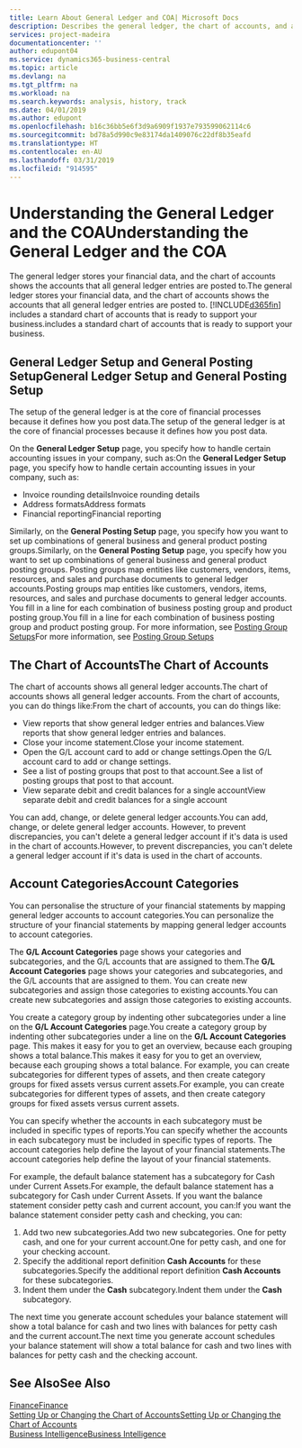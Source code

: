```yaml
---
title: Learn About General Ledger and COA| Microsoft Docs
description: Describes the general ledger, the chart of accounts, and account categories.
services: project-madeira
documentationcenter: ''
author: edupont04
ms.service: dynamics365-business-central
ms.topic: article
ms.devlang: na
ms.tgt_pltfrm: na
ms.workload: na
ms.search.keywords: analysis, history, track
ms.date: 04/01/2019
ms.author: edupont
ms.openlocfilehash: b16c36bb5e6f3d9a6909f1937e793599062114c6
ms.sourcegitcommit: bd78a5d990c9e83174da1409076c22df8b35eafd
ms.translationtype: HT
ms.contentlocale: en-AU
ms.lasthandoff: 03/31/2019
ms.locfileid: "914595"
---
```

# <a name="understanding-the-general-ledger-and-the-coa"></a><span data-ttu-id="36806-103">Understanding the General Ledger and the COA</span><span class="sxs-lookup"><span data-stu-id="36806-103">Understanding the General Ledger and the COA</span></span>
<span data-ttu-id="36806-104">The general ledger stores your financial data, and the chart of accounts shows the accounts that all general ledger entries are posted to.</span><span class="sxs-lookup"><span data-stu-id="36806-104">The general ledger stores your financial data, and the chart of accounts shows the accounts that all general ledger entries are posted to.</span></span> [!INCLUDE[d365fin](includes/d365fin_md.md)] <span data-ttu-id="36806-105">includes a standard chart of accounts that is ready to support your business.</span><span class="sxs-lookup"><span data-stu-id="36806-105">includes a standard chart of accounts that is ready to support your business.</span></span>

## <a name="general-ledger-setup-and-general-posting-setup"></a><span data-ttu-id="36806-106">General Ledger Setup and General Posting Setup</span><span class="sxs-lookup"><span data-stu-id="36806-106">General Ledger Setup and General Posting Setup</span></span>
<span data-ttu-id="36806-107">The setup of the general ledger is at the core of financial processes because it defines how you post data.</span><span class="sxs-lookup"><span data-stu-id="36806-107">The setup of the general ledger is at the core of financial processes because it defines how you post data.</span></span>  

<span data-ttu-id="36806-108">On the **General Ledger Setup** page, you specify how to handle certain accounting issues in your company, such as:</span><span class="sxs-lookup"><span data-stu-id="36806-108">On the **General Ledger Setup** page, you specify how to handle certain accounting issues in your company, such as:</span></span>  

* <span data-ttu-id="36806-109">Invoice rounding details</span><span class="sxs-lookup"><span data-stu-id="36806-109">Invoice rounding details</span></span>  
* <span data-ttu-id="36806-110">Address formats</span><span class="sxs-lookup"><span data-stu-id="36806-110">Address formats</span></span>  
* <span data-ttu-id="36806-111">Financial reporting</span><span class="sxs-lookup"><span data-stu-id="36806-111">Financial reporting</span></span>  

<span data-ttu-id="36806-112">Similarly, on the **General Posting Setup** page, you specify how you want to set up combinations of general business and general product posting groups.</span><span class="sxs-lookup"><span data-stu-id="36806-112">Similarly, on the **General Posting Setup** page, you specify how you want to set up combinations of general business and general product posting groups.</span></span> <span data-ttu-id="36806-113">Posting groups map entities like customers, vendors, items, resources, and sales and purchase documents to general ledger accounts.</span><span class="sxs-lookup"><span data-stu-id="36806-113">Posting groups map entities like customers, vendors, items, resources, and sales and purchase documents to general ledger accounts.</span></span> <span data-ttu-id="36806-114">You fill in a line for each combination of business posting group and product posting group.</span><span class="sxs-lookup"><span data-stu-id="36806-114">You fill in a line for each combination of business posting group and product posting group.</span></span> <span data-ttu-id="36806-115">For more information, see [Posting Group Setups](finance-posting-groups.md)</span><span class="sxs-lookup"><span data-stu-id="36806-115">For more information, see [Posting Group Setups](finance-posting-groups.md)</span></span>  

## <a name="the-chart-of-accounts"></a><span data-ttu-id="36806-116">The Chart of Accounts</span><span class="sxs-lookup"><span data-stu-id="36806-116">The Chart of Accounts</span></span>
<span data-ttu-id="36806-117">The chart of accounts shows all general ledger accounts.</span><span class="sxs-lookup"><span data-stu-id="36806-117">The chart of accounts shows all general ledger accounts.</span></span> <span data-ttu-id="36806-118">From the chart of accounts, you can do things like:</span><span class="sxs-lookup"><span data-stu-id="36806-118">From the chart of accounts, you can do things like:</span></span>  

* <span data-ttu-id="36806-119">View reports that show general ledger entries and balances.</span><span class="sxs-lookup"><span data-stu-id="36806-119">View reports that show general ledger entries and balances.</span></span>  
* <span data-ttu-id="36806-120">Close your income statement.</span><span class="sxs-lookup"><span data-stu-id="36806-120">Close your income statement.</span></span>  
* <span data-ttu-id="36806-121">Open the G/L account card to add or change settings.</span><span class="sxs-lookup"><span data-stu-id="36806-121">Open the G/L account card to add or change settings.</span></span>  
* <span data-ttu-id="36806-122">See a list of posting groups that post to that account.</span><span class="sxs-lookup"><span data-stu-id="36806-122">See a list of posting groups that post to that account.</span></span>
* <span data-ttu-id="36806-123">View separate debit and credit balances for a single account</span><span class="sxs-lookup"><span data-stu-id="36806-123">View separate debit and credit balances for a single account</span></span>  

<span data-ttu-id="36806-124">You can add, change, or delete general ledger accounts.</span><span class="sxs-lookup"><span data-stu-id="36806-124">You can add, change, or delete general ledger accounts.</span></span> <span data-ttu-id="36806-125">However, to prevent discrepancies, you can't delete a general ledger account if it's data is used in the chart of accounts.</span><span class="sxs-lookup"><span data-stu-id="36806-125">However, to prevent discrepancies, you can't delete a general ledger account if it's data is used in the chart of accounts.</span></span>  

## <a name="account-categories"></a><span data-ttu-id="36806-126">Account Categories</span><span class="sxs-lookup"><span data-stu-id="36806-126">Account Categories</span></span>
<span data-ttu-id="36806-127">You can personalise the structure of your financial statements by mapping general ledger accounts to account categories.</span><span class="sxs-lookup"><span data-stu-id="36806-127">You can personalize the structure of your financial statements by mapping general ledger accounts to account categories.</span></span>  

<span data-ttu-id="36806-128">The **G/L Account Categories** page shows your categories and subcategories, and the G/L accounts that are assigned to them.</span><span class="sxs-lookup"><span data-stu-id="36806-128">The **G/L Account Categories** page shows your categories and subcategories, and the G/L accounts that are assigned to them.</span></span> <span data-ttu-id="36806-129">You can create new subcategories and assign those categories to existing accounts.</span><span class="sxs-lookup"><span data-stu-id="36806-129">You can create new subcategories and assign those categories to existing accounts.</span></span>  

<span data-ttu-id="36806-130">You create a category group by indenting other subcategories under a line on the **G/L Account Categories** page.</span><span class="sxs-lookup"><span data-stu-id="36806-130">You create a category group by indenting other subcategories under a line on the **G/L Account Categories** page.</span></span> <span data-ttu-id="36806-131">This makes it easy for you to get an overview, because each grouping shows a total balance.</span><span class="sxs-lookup"><span data-stu-id="36806-131">This makes it easy for you to get an overview, because each grouping shows a total balance.</span></span> <span data-ttu-id="36806-132">For example, you can create subcategories for different types of assets, and then create category groups for fixed assets versus current assets.</span><span class="sxs-lookup"><span data-stu-id="36806-132">For example, you can create subcategories for different types of assets, and then create category groups for fixed assets versus current assets.</span></span>  

<span data-ttu-id="36806-133">You can specify whether the accounts in each subcategory must be included in specific types of reports.</span><span class="sxs-lookup"><span data-stu-id="36806-133">You can specify whether the accounts in each subcategory must be included in specific types of reports.</span></span> <span data-ttu-id="36806-134">The account categories help define the layout of your financial statements.</span><span class="sxs-lookup"><span data-stu-id="36806-134">The account categories help define the layout of your financial statements.</span></span>  

<span data-ttu-id="36806-135">For example, the default balance statement has a subcategory for Cash under Current Assets.</span><span class="sxs-lookup"><span data-stu-id="36806-135">For example, the default balance statement has a subcategory for Cash under Current Assets.</span></span> <span data-ttu-id="36806-136">If you want the balance statement consider petty cash and current account, you can:</span><span class="sxs-lookup"><span data-stu-id="36806-136">If you want the balance statement consider petty cash and checking, you can:</span></span>  

1. <span data-ttu-id="36806-137">Add two new subcategories.</span><span class="sxs-lookup"><span data-stu-id="36806-137">Add two new subcategories.</span></span> <span data-ttu-id="36806-138">One for petty cash, and one for your current account.</span><span class="sxs-lookup"><span data-stu-id="36806-138">One for petty cash, and one for your checking account.</span></span>  
2. <span data-ttu-id="36806-139">Specify the additional report definition **Cash Accounts** for these subcategories.</span><span class="sxs-lookup"><span data-stu-id="36806-139">Specify the additional report definition **Cash Accounts** for these subcategories.</span></span>  
3. <span data-ttu-id="36806-140">Indent them under the **Cash** subcategory.</span><span class="sxs-lookup"><span data-stu-id="36806-140">Indent them under the **Cash** subcategory.</span></span>  

<span data-ttu-id="36806-141">The next time you generate account schedules your balance statement will show a total balance for cash and two lines with balances for petty cash and the current account.</span><span class="sxs-lookup"><span data-stu-id="36806-141">The next time you generate account schedules your balance statement will show a total balance for cash and two lines with balances for petty cash and the checking account.</span></span>  

## <a name="see-also"></a><span data-ttu-id="36806-142">See Also</span><span class="sxs-lookup"><span data-stu-id="36806-142">See Also</span></span>
[<span data-ttu-id="36806-143">Finance</span><span class="sxs-lookup"><span data-stu-id="36806-143">Finance</span></span>](finance.md)  
[<span data-ttu-id="36806-144">Setting Up or Changing the Chart of Accounts</span><span class="sxs-lookup"><span data-stu-id="36806-144">Setting Up or Changing the Chart of Accounts</span></span>](finance-setup-chart-accounts.md)  
[<span data-ttu-id="36806-145">Business Intelligence</span><span class="sxs-lookup"><span data-stu-id="36806-145">Business Intelligence</span></span>](bi.md)  
